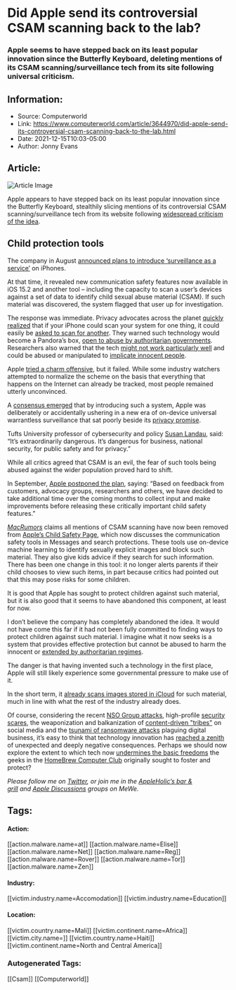 # Did Apple send its controversial CSAM scanning back to the lab?
### Apple seems to have stepped back on its least popular innovation since the Butterfly Keyboard, deleting mentions of its CSAM scanning/surveillance tech from its site following universal criticism.

## Information:
+ Source: Computerworld
+ Link: https://www.computerworld.com/article/3644970/did-apple-send-its-controversial-csam-scanning-back-to-the-lab.html
+ Date: 2021-12-15T10:03-05:00
+ Author: Jonny Evans


## Article:
![Article Image](https://images.idgesg.net/images/idge/imported/imageapi/2021/09/03/14/apple-csam-messages-100901413-large.jpg?auto=webp&quality=85,70)

Apple appears to have stepped back on its least popular innovation since the Butterfly Keyboard, stealthily slicing mentions of its controversial CSAM scanning/surveillance tech from its website following [widespread criticism of the idea](https://www.applemust.com/90-ngos-ask-apple-to-think-again-on-surveillance-plan/).

**Child protection tools**
--------------------------

The company in August [announced plans to introduce ‘surveillance as a service’](https://www.computerworld.com/article/3628454/apples-plan-to-scan-us-iphones-raises-privacy-red-flags.html) on iPhones.

At that time, it revealed new communication safety features now available in iOS 15.2 and another tool – including the capacity to scan a user’s devices against a set of data to identify child sexual abuse material (CSAM). If such material was discovered, the system flagged that user up for investigation.

The response was immediate. Privacy advocates across the planet [quickly realized](https://www.cs.columbia.edu/~smb/papers/bugs21.pdf) that if your iPhone could scan your system for one thing, it could easily be [asked to scan for another](https://www.eff.org/deeplinks/2021/08/if-you-build-it-they-will-come-apple-has-opened-backdoor-increased-surveillance). They warned such technology would become a Pandora’s box, [open to abuse by authoritarian governments](https://www.computerworld.com/article/3637076/experts-call-apples-csam-scheme-a-dangerous-technology.html). Researchers also warned that the tech [might not work particularly well](https://data.consilium.europa.eu/doc/document/ST-13084-2020-REV-1/en/pdf) and could be abused or manipulated to [implicate innocent people](https://www.schneier.com/blog/archives/2021/08/apples-neuralhash-algorithm-has-been-reverse-engineered.html).

Apple [tried a charm offensive](https://www.wsj.com/video/series/joanna-stern-personal-technology/apples-software-chief-explains-misunderstood-iphone-child-protection-features-exclusive/573D76B3-5ACF-4C87-ACE1-E99CECEFA82C), but it failed. While some industry watchers attempted to normalize the scheme on the basis that everything that happens on the Internet can already be tracked, most people remained utterly unconvinced.

A [consensus emerged](https://www.reuters.com/technology/exclusive-apples-child-protection-features-spark-concern-within-its-own-ranks-2021-08-12/) that by introducing such a system, Apple was deliberately or accidentally ushering in a new era of on-device universal warrantless surveillance that sat poorly beside its [privacy promise](https://www.computerworld.com/article/3331953/we-need-new-privacy-laws-urges-apple-ceo-tim-cook.html).

Tufts University professor of cybersecurity and policy [Susan Landau](https://engineering.tufts.edu/cs/people/faculty/susan-landau), said: “It’s extraordinarily dangerous. It’s dangerous for business, national security, for public safety and for privacy.”

While all critics agreed that CSAM is an evil, the fear of such tools being abused against the wider population proved hard to shift.

In September, [Apple postponed the plan](https://www.computerworld.com/article/3629434/apples-botched-csam-plan-shows-need-for-digital-rights.html), saying: “Based on feedback from customers, advocacy groups, researchers and others, we have decided to take additional time over the coming months to collect input and make improvements before releasing these critically important child safety features.”

*[MacRumors](https://www.macrumors.com/2021/12/15/apple-nixes-csam-references-website/)* claims all mentions of CSAM scanning have now been removed from [Apple’s Child Safety Page](https://apple.sjv.io/c/321564/435031/7613?subid1=US-011-3644970-000-000000-web&u=https://www.apple.com/child-safety/), which now discusses the communication safety tools in Messages and search protections. These tools use on-device machine learning to identify sexually explicit images and block such material. They also give kids advice if they search for such information. There has been one change in this tool: it no longer alerts parents if their child chooses to view such items, in part because critics had pointed out that this may pose risks for some children.

It is good that Apple has sought to protect children against such material, but it is also good that it seems to have abandoned this component, at least for now.

I don’t believe the company has completely abandoned the idea. It would not have come this far if it had not been fully committed to finding ways to protect children against such material. I imagine what it now seeks is a system that provides effective protection but cannot be abused to harm the innocent or [extended by authoritarian regimes](https://www.computerworld.com/article/3628712/apple-says-it-wont-expand-controversial-csam-technology.html).

The danger is that having invented such a technology in the first place, Apple will still likely experience some governmental pressure to make use of it.

In the short term, it [already scans images stored in iCloud](https://9to5mac.com/2021/08/23/apple-scans-icloud-mail-for-csam/) for such material, much in line with what the rest of the industry already does.

Of course, considering the recent [NSO Group attacks](https://www.computerworld.com/article/3643970/designer-smartphone-hacks-will-trickle-down-in-2022.html), high-profile [security scares](https://www.computerworld.com/article/3644420/why-you-should-install-the-latest-apple-updates.html), the weaponization and balkanization of [content-driven "tribes"](https://www.theguardian.com/news/series/cambridge-analytica-files) on social media and the [tsunami of ransomware attacks](https://www.computerworld.com/article/3641849/ransomware-is-a-threat-even-for-the-smallest-of-businesses.html) plaguing digital business, it’s easy to think that technology innovation has [reached a zenith](https://www.weforum.org/agenda/2020/08/here-s-why-we-need-a-declaration-of-global-digital-human-rights/) of unexpected and deeply negative consequences. Perhaps we should now explore the extent to which tech now [undermines the basic freedoms](https://www.ohchr.org/EN/NewsEvents/Pages/DisplayNews.aspx?NewsID=27379&LangID=E) the geeks in the [HomeBrew Computer Club](https://en.wikipedia.org/wiki/Homebrew_Computer_Club) originally sought to foster and protect?

*Please follow me on [Twitter](https://twitter.com/jonnyevans_cw), or join me in the [AppleHolic’s bar & grill](https://mewe.com/join/appleholics_bar_and_grill) and [Apple Discussions](https://mewe.com/join/apple_discussions) groups on MeWe.*





## Tags:

#### Action:
[[action.malware.name=at]] [[action.malware.name=Elise]] [[action.malware.name=Net]] [[action.malware.name=Reg]] [[action.malware.name=Rover]] [[action.malware.name=Tor]] [[action.malware.name=Zen]]

#### Industry:
[[victim.industry.name=Accomodation]] [[victim.industry.name=Education]]

#### Location:
[[victim.country.name=Mali]] [[victim.continent.name=Africa]] [[victim.city.name=]] [[victim.country.name=Haiti]] [[victim.continent.name=North and Central America]]

### Autogenerated Tags:
[[Csam]] [[Computerworld]]

